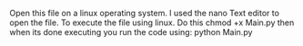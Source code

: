 Open this file on a linux operating system.
I used the nano Text editor to open the file.
To execute the file using linux. Do this
chmod +x Main.py
then when its done executing you run the code using:
python Main.py
